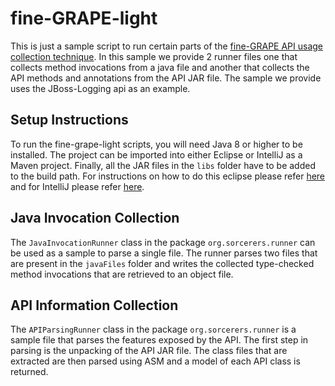 # fine-GRAPE-light
This is just a sample script to run certain parts of the [fine-GRAPE API usage collection technique](http://flosshub.org/sites/flosshub.org/files/msr2015data.pdf). In this sample we provide 2 runner files one that collects method invocations from a java file and another that collects the API methods and annotations from the API JAR file. The sample we provide uses the JBoss-Logging api as an example. 

## Setup Instructions
To run the fine-grape-light scripts, you will need Java 8 or higher to be installed. The project can be imported into either Eclipse or IntelliJ as a Maven project. Finally, all the JAR files in the `libs` folder have to be added to the build path. For instructions on how to do this eclipse please refer [here](https://wiki.eclipse.org/FAQ_How_do_I_add_an_extra_library_to_my_project's_classpath%3F) and for IntelliJ please refer [here](https://www.jetbrains.com/idea/help/configuring-module-dependencies-and-libraries.html#add_existing_lib). 

## Java Invocation Collection
The `JavaInvocationRunner` class in the package `org.sorcerers.runner` can be used as a sample to parse a single file. The runner parses two files that are present in the `javaFiles` folder and writes the collected type-checked method invocations that are retrieved to an object file.

## API Information Collection
The `APIParsingRunner` class in the package `org.sorcerers.runner` is a sample file that parses the features exposed by the API. The first step in parsing is the unpacking of the API JAR file. The class files that are extracted are then parsed using ASM and a model of each API class is returned. 
